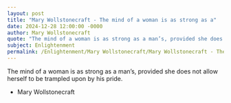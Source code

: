 ```yaml
---
layout: post
title: "Mary Wollstonecraft - The mind of a woman is as strong as a"
date: 2024-12-28 12:00:00 -0000
author: Mary Wollstonecraft
quote: "The mind of a woman is as strong as a man’s, provided she does not allow herself to be trampled upon by his pride."
subject: Enlightenment
permalink: /Enlightenment/Mary Wollstonecraft/Mary Wollstonecraft - The mind of a woman is as strong as a
---
```


The mind of a woman is as strong as a man’s, provided she does not allow herself to be trampled upon by his pride.

- Mary Wollstonecraft
